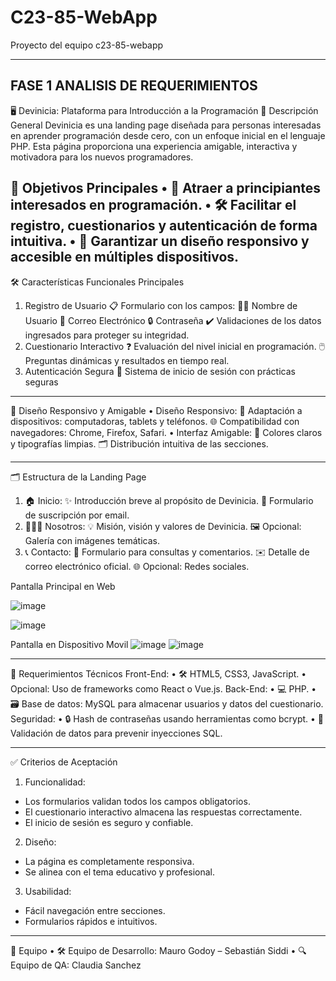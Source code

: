 # C23-85-WebApp
Proyecto del equipo c23-85-webapp

---------------------------------------------------------------------------------------------------------------------------------------------------------------------------------------
FASE 1 ANALISIS DE REQUERIMIENTOS 
------------------------------------------------------------------------------------------------------------------------------------------------------------------------------------------
🖥️ Devinicia: Plataforma para Introducción a la Programación
📄 Descripción General
Devinicia es una landing page diseñada para personas interesadas en aprender programación desde cero, con un enfoque inicial en el lenguaje PHP. Esta página proporciona una experiencia amigable, interactiva y motivadora para los nuevos programadores.

🎯 Objetivos Principales
•	🌟 Atraer a principiantes interesados en programación.
•	🛠️ Facilitar el registro, cuestionarios y autenticación de forma intuitiva.
•	📱 Garantizar un diseño responsivo y accesible en múltiples dispositivos.
---------------------------------------------------------------------------
🛠️ Características Funcionales Principales
1.	Registro de Usuario
📋 Formulario con los campos:
🧑‍💻 Nombre de Usuario
📧 Correo Electrónico
🔒 Contraseña
	✔️ Validaciones de los datos ingresados para proteger su integridad.
2.	Cuestionario Interactivo
❓ Evaluación del nivel inicial en programación.
	🖱️ Preguntas dinámicas y resultados en tiempo real.
3.	Autenticación Segura
🔐 Sistema de inicio de sesión con prácticas seguras
--------------------------------------------------------------------------------------
🎨 Diseño Responsivo y Amigable
•	Diseño Responsivo:
📱 Adaptación a dispositivos: computadoras, tablets y teléfonos.
🌐 Compatibilidad con navegadores: Chrome, Firefox, Safari.
•	Interfaz Amigable:
🎨 Colores claros y tipografías limpias.
🗂️ Distribución intuitiva de las secciones.
________________________________________
🗂️ Estructura de la Landing Page
1.	🏠 Inicio:
	✨ Introducción breve al propósito de Devinicia.
  📧 Formulario de suscripción por email.
2.	🧑‍🤝‍🧑 Nosotros:
	💡 Misión, visión y valores de Devinicia.
   🖼️ Opcional: Galería con imágenes temáticas.
3.	📞 Contacto:
	📝 Formulario para consultas y comentarios.
	✉️ Detalle de correo electrónico oficial.
	🌐 Opcional: Redes sociales.

Pantalla Principal en Web

![image](https://github.com/user-attachments/assets/b2b0cda7-7f75-4552-9c86-7d7a42fa307f)

![image](https://github.com/user-attachments/assets/77f73cc0-dd55-42bc-9254-73337d59d365)


Pantalla en Dispositivo Movil
![image](https://github.com/user-attachments/assets/434c15c4-2e7e-41f4-b1db-09f3130c800b)
![image](https://github.com/user-attachments/assets/f1f054bc-9d61-4b03-9684-3538032502e6)



________________________________________
🔧 Requerimientos Técnicos
Front-End:
•	🛠️ HTML5, CSS3, JavaScript.
•	Opcional: Uso de frameworks como React o Vue.js.
Back-End:
•	💻 PHP.
•	🗃️ Base de datos: MySQL para almacenar usuarios y datos del cuestionario.
Seguridad:
•	🔒 Hash de contraseñas usando herramientas como bcrypt.
•	🚨 Validación de datos para prevenir inyecciones SQL.
________________________________________
✅ Criterios de Aceptación
1.	Funcionalidad:
*	Los formularios validan todos los campos obligatorios.
*	El cuestionario interactivo almacena las respuestas correctamente.
* El inicio de sesión es seguro y confiable.
2.	Diseño:
*	La página es completamente responsiva.
*	Se alinea con el tema educativo y profesional.
3.	Usabilidad:
*	Fácil navegación entre secciones.
*	Formularios rápidos e intuitivos.
________________________________________
👥 Equipo
•	🛠️ Equipo de Desarrollo: Mauro Godoy – Sebastián Siddi
•	🔍 Equipo de QA: Claudia Sanchez


